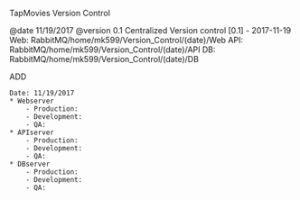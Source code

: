 TapMovies Version Control

@date 11/19/2017
@version 0.1
Centralized Version control
[0.1] - 2017-11-19
Web: RabbitMQ/home/mk599/Version_Control/(date)/Web
API: RabbitMQ/home/mk599/Version_Control/(date)/API
DB:  RabbitMQ/home/mk599/Version_Control/(date)/DB

ADD

    Date: 11/19/2017
    * Webserver
        - Production:
        - Development:
        - QA: 
    * APIserver
        - Production:
        - Development:
        - QA: 
    * DBserver
        - Production:
        - Development:
        - QA: 
